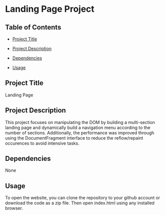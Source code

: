 # Landing Page Project

## Table of Contents
* [Project Title](#projectDescription)

* [Project Description](#projectDescription)

* [Dependencies](#dependecies)

* [Usage](#usage)

## Project Title

Landing Page

## Project Description

This project focuses on manipulating the DOM by building a multi-section landing page and dynamically build a navigation menu according to the number of sections. Additionally, the performance was improved through using the DocumentFragment interface to reduce the reflow/repaint occurences to avoid intensive tasks.

## Dependencies

None

## Usage

To open the website, you can clone the repository to your github account or download the code as a zip file. Then open index.html using any installed browser. 